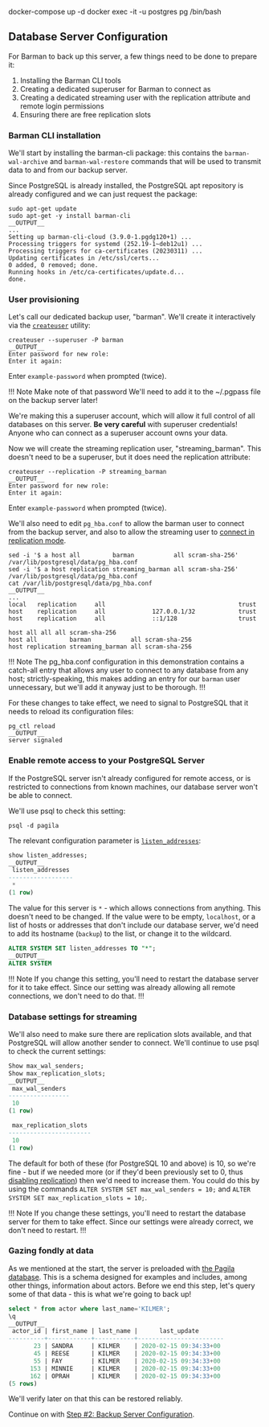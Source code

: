 docker-compose up -d
docker exec -it -u postgres pg /bin/bash

## Database Server Configuration

For Barman to back up this server, a few things need to be done to prepare it:

1. Installing the Barman CLI tools
2. Creating a dedicated superuser for Barman to connect as
3. Creating a dedicated streaming user with the replication attribute and remote login permissions
4. Ensuring there are free replication slots

### Barman CLI installation

We'll start by installing the barman-cli package: this contains the `barman-wal-archive` and `barman-wal-restore` commands that will be used to transmit data to and from our backup server.

Since PostgreSQL is already installed, the PostgreSQL apt repository is already configured and we can just request the package:

```shell
sudo apt-get update
sudo apt-get -y install barman-cli
__OUTPUT__
...
Setting up barman-cli-cloud (3.9.0-1.pgdg120+1) ...
Processing triggers for systemd (252.19-1~deb12u1) ...
Processing triggers for ca-certificates (20230311) ...
Updating certificates in /etc/ssl/certs...
0 added, 0 removed; done.
Running hooks in /etc/ca-certificates/update.d...
done.
```

### User provisioning

Let's call our dedicated backup user, "barman". We'll create it interactively via the [`createuser`](https://www.postgresql.org/docs/current/app-createuser.html) utility:

```shell
createuser --superuser -P barman
__OUTPUT__
Enter password for new role: 
Enter it again: 
```

Enter `example-password` when prompted (twice).

!!! Note Make note of that password
    We'll need to add it to the ~/.pgpass file on the backup server later!

We're making this a superuser account, which will allow it full control of all databases on this server. **Be very careful** with superuser credentials! Anyone who can connect as a superuser account owns your data.

Now we will create the streaming replication user, "streaming_barman". This doesn't need to be a superuser, but it does need the replication attribute:

```shell
createuser --replication -P streaming_barman
__OUTPUT__
Enter password for new role: 
Enter it again: 
```

Enter `example-password` when prompted (twice).

We'll also need to edit `pg_hba.conf` to allow the barman user to connect from the backup server, and also to allow the streaming user to [connect in replication mode](https://www.postgresql.org/docs/current/auth-pg-hba-conf.html).

```shell
sed -i '$ a host all         barman           all scram-sha-256' /var/lib/postgresql/data/pg_hba.conf
sed -i '$ a host replication streaming_barman all scram-sha-256' /var/lib/postgresql/data/pg_hba.conf
cat /var/lib/postgresql/data/pg_hba.conf
__OUTPUT__
...
local   replication     all                                     trust
host    replication     all             127.0.0.1/32            trust
host    replication     all             ::1/128                 trust

host all all all scram-sha-256
host all         barman           all scram-sha-256
host replication streaming_barman all scram-sha-256
```

!!! Note
The pg_hba.conf configuration in this demonstration contains a catch-all entry that allows any user to connect to any database from any host; strictly-speaking, this makes adding an entry for our `barman` user unnecessary, but we'll add it anyway just to be thorough.
!!!

For these changes to take effect, we need to signal to PostgreSQL that it needs to reload its configuration files:

```shell
pg_ctl reload
__OUTPUT__
server signaled
```

### Enable remote access to your PostgreSQL Server

If the PostgreSQL server isn't already configured for remote access, or is restricted to connections from known machines, our database server won't be able to connect.

We'll use psql to check this setting:

```shell
psql -d pagila
```

The relevant configuration parameter is [`listen_addresses`](https://www.postgresql.org/docs/current/runtime-config-connection.html#GUC-LISTEN-ADDRESSES):

```sql
show listen_addresses;
__OUTPUT__
 listen_addresses 
------------------
 *
(1 row)
```

The value for this server is `*` - which allows connections from anything. This doesn't need to be changed. If the value were to be empty, `localhost`, or a list of hosts or addresses that don't include our database server, we'd need to add its hostname (`backup`) to the list, or change it to the wildcard. 

```sql
ALTER SYSTEM SET listen_addresses TO "*";
__OUTPUT__
ALTER SYSTEM
```

!!! Note
If you change this setting, you'll need to restart the database server for it to take effect. Since our setting was already allowing all remote connections, we don't need to do that.
!!!

### Database settings for streaming

We'll also need to make sure there are replication slots available, and that PostgreSQL will allow another sender to connect. We'll continue to use psql to check the current settings:

```sql
Show max_wal_senders;
Show max_replication_slots;
__OUTPUT__
 max_wal_senders
-----------------
 10
(1 row)

 max_replication_slots
-----------------------
 10
(1 row)
```

The default for both of these (for PostgreSQL 10 and above) is 10, so we're fine - but if we needed more (or if they'd been previously set to 0, thus [disabling replication](https://www.postgresql.org/docs/current/runtime-config-replication.html)) then we'd need to increase them. You could do this by using the commands `ALTER SYSTEM SET max_wal_senders = 10;` and `ALTER SYSTEM SET max_replication_slots = 10;`. 

!!! Note
If you change these settings, you'll need to restart the database server for them to take effect. Since our settings were already correct, we don't need to restart.
!!!

### Gazing fondly at data

As we mentioned at the start, the server is preloaded with [the Pagila database](https://github.com/devrimgunduz/pagila). This is a schema designed for examples  and includes, among other things, information about actors. Before we end this step, let's query some of that data - this is what we're going to back up!

```sql
select * from actor where last_name='KILMER';
\q
__OUTPUT__
 actor_id | first_name | last_name |      last_update       
----------+------------+-----------+------------------------
       23 | SANDRA     | KILMER    | 2020-02-15 09:34:33+00
       45 | REESE      | KILMER    | 2020-02-15 09:34:33+00
       55 | FAY        | KILMER    | 2020-02-15 09:34:33+00
      153 | MINNIE     | KILMER    | 2020-02-15 09:34:33+00
      162 | OPRAH      | KILMER    | 2020-02-15 09:34:33+00
(5 rows)
```

We'll verify later on that this can be restored reliably.

Continue on with [Step #2: Backup Server Configuration](step02-backup-setup).
